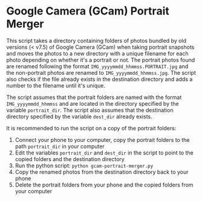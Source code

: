 # Google Camera (GCam) Portrait Merger

This script takes a directory containing folders of photos bundled by old versions (< v7.5) of Google Camera (GCam) when taking portrait snapshots and moves the photos to a new directory with a unique filename for each photo depending on whether it's a portrait or not. The portrait photos found are renamed following the format `IMG_yyyymmdd_hhmmss.PORTRAIT.jpg` and the non-portrait photos are renamed to `IMG_yyyymmdd_hhmmss.jpg`. The script also checks if the file already exists in the destination directory and adds a number to the filename until it's unique.

The script assumes that the portrait folders are named with the format `IMG_yyyymmdd_hhmmss` and are located in the directory specified by the variable `portrait_dir`. The script also assumes that the destination directory specified by the variable `dest_dir` already exists.

It is recommended to run the script on a copy of the portrait folders:
1. Connect your phone to your computer, copy the portrait folders to the path `portrait_dir` in your computer
2. Edit the variables `portrait_dir` and `dest_dir` in the script to point to the copied folders and the destination directory
3. Run the python script: `python gcam-portrait-merger.py`
4. Copy the renamed photos from the destination directory back to your phone
5. Delete the portrait folders from your phone and the copied folders from your computer